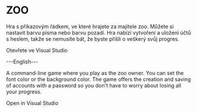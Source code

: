 # ZOO
Hra s příkazovým řádkem, ve které hrajete za majitele zoo. Můžete si nastavit barvu písma nebo barvu pozadí. Hra nabízí vytvoření a uložení účtů s heslem, takže se nemusíte bát, že byste přišli o veškerý svůj progres.

Otevřete ve Visual Studio

---English---

A command-line game where you play as the zoo owner. You can set the font color or the background color. The game offers the creation and saving of accounts with a password so you don't have to worry about losing all your progress.

Open in Visual Studio
